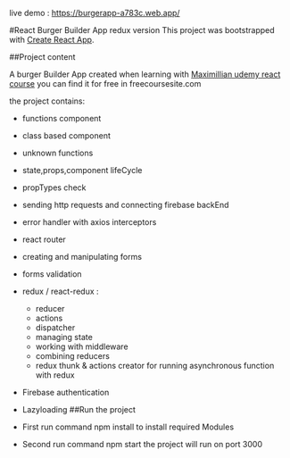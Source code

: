 live demo : https://burgerapp-a783c.web.app/

#React Burger Builder App redux version
This project was bootstrapped with [Create React App](https://github.com/facebookincubator/create-react-app).

##Project content

A burger Builder App created when learning with [Maximillian udemy react course](https://www.udemy.com/course/react-the-complete-guide-incl-redux/) you can find it for free in freecoursesite.com


the project contains:

- functions component
- class based component
- unknown functions
- state,props,component lifeCycle
- propTypes check
- sending http requests and connecting firebase backEnd
- error handler with axios interceptors
- react router
- creating and manipulating forms
- forms validation
- redux / react-redux :
  - reducer
  - actions
  - dispatcher
  - managing state
  - working with middleware
  - combining reducers
  - redux thunk & actions creator for running asynchronous function with redux
- Firebase authentication
- Lazyloading
##Run the project

- First run command npm install to install required Modules
- Second run command npm start the project will run on port 3000



